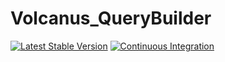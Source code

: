 # Volcanus_QueryBuilder

[![Latest Stable Version](https://poser.pugx.org/volcanus/query-builder/v/stable.png)](https://packagist.org/packages/volcanus/query-builder)
[![Continuous Integration](https://github.com/k-holy/volcanus-query-builder/actions/workflows/ci.yml/badge.svg)](https://github.com/k-holy/volcanus-query-builder/actions/workflows/ci.yml)
